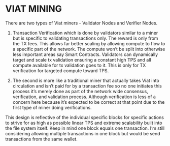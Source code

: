 # VIAT MINING

There are two types of Viat miners - Validator Nodes and Verifier Nodes.

1) Transaction Verification which is done by validators similar to a miner but is specific to validating transactions only. The reward is only from the TX fees. This allows far better scaling by allowing compute to flow to a specific part of the network. The compute won’t be split into otherwise less important areas say Smart Contracts. Validators can dynamically target and scale tx validation ensuring a constant high TPS and all compute available for tx validation goes to it. This is only for TX verification for targeted compute toward TPS.

2) The second is more like a traditional miner that actually takes Viat into circulation and isn’t paid for by a transaction fee so no one initiates this process it’s merely done as part of the network wide consensus, verification,  and validation process. Although verification is less of a concern here because it’s expected to be correct at that point due to the first type of miner doing verifications.

This design is reflective of the individual specific blocks for specific actions to strive for as high as possible linear TPS and extreme scalability built into the file system itself. Keep in mind one block equals one transaction. I’m still considering allowing multiple transactions in one block but would be send transactions from the same wallet.
